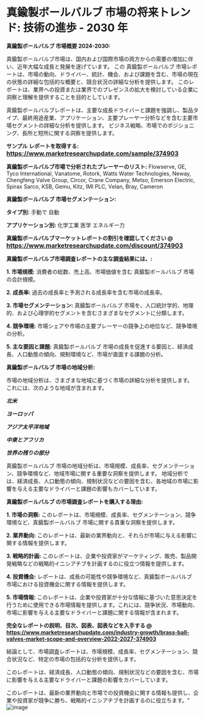 # 真鍮製ボールバルブ 市場の将来トレンド: 技術の進歩 - 2030 年

<strong>真鍮製ボールバルブ 市場概要 2024-2030:</strong>

真鍮製ボールバルブ市場は、国内および国際市場の両方からの需要の増加に伴い、近年大幅な成長と発展を遂げています。 この 真鍮製ボールバルブ 市場レポートは、市場の動向、ドライバー、統計、機会、および課題を含む、市場の現在の状態の詳細な包括的な概要と、競合状況の詳細な分析を提供します。 このレポートは、業界への投資または業界でのプレゼンスの拡大を検討している企業に洞察と理解を提供することを目的としています。

真鍮製ボールバルブレポートは、主要な成長ドライバーと課題を強調し、製品タイプ、最終用途産業、アプリケーション、主要プレーヤー分析などを含む主要市場セグメントの詳細な分析を提供します。 ビジネス戦略、市場でのポジショニング、長所と短所に関する洞察を提供します。



<strong>サンプル レポートを取得する: <a href=https://www.marketresearchupdate.com/sample/374903><font size=3 color=#0000ff>https://www.marketresearchupdate.com/sample/374903</font></a></strong>



<strong>真鍮製ボールバルブ市場で分析されたプレーヤーのリスト:</strong>
Flоwѕеrvе, GЕ, Тусо Іntеrnаtіоnаl, Vаnаtоmе, Rоtоrk, Wаttѕ Wаtеr Тесhnоlоgіеѕ, Nеwау, Сhеngfеng Vаlvе Grоuр, Сіrсоr, Сrаnе Соmраnу, Меtѕо, Еmеrѕоn Еlесtrіс, Ѕріrах Ѕаrсо, КЅВ, Gеmu, Кіtz, ІМІ РLС, Vеlаn, Вrау, Саmеrоn



<strong>真鍮製ボールバルブ 市場セグメンテーション:</strong>



<strong>タイプ別:</strong>
手動で
自動



<strong>アプリケーション別:</strong>
化学工業
医学
エネルギー力



<strong>真鍮製ボールバルブマーケットレポートの割引を確認してください @ <a href=https://www.marketresearchupdate.com/discount/374903><font size=3 color=#0000ff>https://www.marketresearchupdate.com/discount/374903</font></a></strong>



<strong>真鍮製ボールバルブ市場調査レポートの主な調査結果には、:</strong>



<strong>1. 市場規模:</strong> 消費者の総数、売上高、市場価値を含む 真鍮製ボールバルブ 市場の合計規模。



<strong>2. 成長率:</strong> 過去の成長率と予測される成長率を含む市場の成長率。



<strong>3. 市場セグメンテーション:</strong> 真鍮製ボールバルブ 市場を、人口統計学的、地理的、および心理学的セグメントを含むさまざまなセグメントに分類します。



<strong>4. 競争環境:</strong> 市場シェアや市場の主要プレーヤーの競争上の地位など、競争環境の分析。



<strong>5. 主な要因と課題:</strong> 真鍮製ボールバルブ 市場の成長を促進する要因と、経済成長、人口動態の傾向、規制環境など、市場が直面する課題の分析。



<strong>真鍮製ボールバルブ 市場の地域分析:</strong>

市場の地域分析は、さまざまな地域に基づく市場の詳細な分析を提供します。 これには、次のような地域が含まれます。

<em>

<strong>北米</strong></em>
<em>

<strong>ヨーロッパ</strong></em>
<em>

<strong>アジア太平洋地域</strong></em>
<em>

<strong>中東とアフリカ</strong></em>
<em>

<strong>世界の残りの部分</strong></em>

真鍮製ボールバルブ 市場の地域分析は、市場規模、成長率、セグメンテーション、競争環境など、地域市場に関する重要な洞察を提供します。 地域分析では、経済成長、人口動態の傾向、規制状況などの要因を含む、各地域の市場に影響を与える主要なドライバーと課題の影響もカバーしています。



<strong>真鍮製ボールバルブ の市場調査レポートを購入する理由:</strong>



<strong>1. 市場の洞察:</strong> このレポートは、市場規模、成長率、セグメンテーション、競争環境など、真鍮製ボールバルブ 市場に関する貴重な洞察を提供します。



<strong>2. 業界動向:</strong> このレポートは、最新の業界動向と、それらが市場に与える影響に関する情報を提供します。



<strong>3. 戦略的計画:</strong> このレポートは、企業や投資家がマーケティング、販売、製品開発戦略などの戦略的イニシアチブを計画するのに役立つ情報を提供します。



<strong>4. 投資機会:</strong> レポートは、成長の可能性や競争環境など、真鍮製ボールバルブ 市場における投資機会に関する情報を提供します。



<strong>5. 市場情報:</strong> このレポートは、企業や投資家が十分な情報に基づいた意思決定を行うために使用できる市場情報を提供します。これには、競争状況、市場動向、市場に影響を与える主要なドライバーと課題に関する情報が含まれます。



<strong><b>完全なレポートの説明、目次、図表、図表などを入手する @ <a href=https://www.marketresearchupdate.com/industry-growth/brass-ball-valves-market-scope-and-overview-2022-2027-374903>https://www.marketresearchupdate.com/industry-growth/brass-ball-valves-market-scope-and-overview-2022-2027-374903</a></b></strong>

結論として、市場調査レポートは、市場規模、成長率、セグメンテーション、競合状況など、特定の市場の包括的な分析を提供します。

このレポートは、経済成長、人口動態の傾向、規制状況などの要因を含む、市場に影響を与える主要なドライバーと課題の影響をカバーしています。

このレポートは、最新の業界動向と市場での投資機会に関する情報も提供し、企業や投資家が競争に勝ち、戦略的イニシアチブを計画するのに役立ちます。"
![image](https://github.com/renukap7961/renukap7961/assets/163852544/3c54ed0b-f4c8-4bc7-8087-19f7eb277354)
